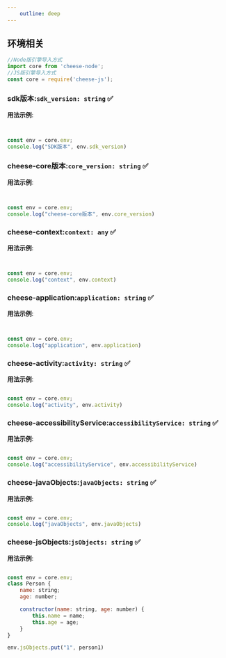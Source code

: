 ```yaml
---
    outline: deep
---
```


## 环境相关

```javascript
//Node版引擎导入方式
import core from 'cheese-node';
//JS版引擎导入方式
const core = require('cheese-js');
```

### sdk版本:`sdk_version: string` :white_check_mark:

**用法示例**:

```javascript


const env = core.env;
console.log("SDK版本", env.sdk_version)
```

### cheese-core版本:`core_version: string` :white_check_mark:

**用法示例**:

```javascript


const env = core.env;
console.log("cheese-core版本", env.core_version)
```

### cheese-context:`context: any` :white_check_mark:

**用法示例**:

```javascript


const env = core.env;
console.log("context", env.context)
```

### cheese-application:`application: string` :white_check_mark:

**用法示例**:

```javascript


const env = core.env;
console.log("application", env.application)
```

### cheese-activity:`activity: string` :white_check_mark:

**用法示例**:

```javascript

const env = core.env;
console.log("activity", env.activity)
```

### cheese-accessibilityService:`accessibilityService: string` :white_check_mark:

**用法示例**:

```javascript

const env = core.env;
console.log("accessibilityService", env.accessibilityService)
```

### cheese-javaObjects:`javaObjects: string` :white_check_mark:

**用法示例**:

```javascript

const env = core.env;
console.log("javaObjects", env.javaObjects)
```

### cheese-jsObjects:`jsObjects: string` :white_check_mark:

**用法示例**:

```javascript

const env = core.env;
class Person {
    name: string;
    age: number;

    constructor(name: string, age: number) {
        this.name = name;
        this.age = age;
    }
}

env.jsObjects.put("1", person1)
```
